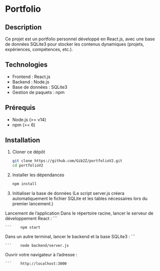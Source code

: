 # Portfolio

## Description
Ce projet est un portfolio personnel développé en React.js, avec une base de données SQLite3 pour stocker les contenus dynamiques (projets, expériences, compétences, etc.).

## Technologies
- Frontend  : React.js
- Backend   : Node.js 
- Base de données : SQLite3
- Gestion de paquets : npm

## Prérequis
- Node.js (>= v14)
- npm (>= 6)

## Installation

1. Cloner ce dépôt  
   ```bash
   git clone https://github.com/Gib2Z/portfolioV2.git
   cd portfolioV2

2. Installer les dépendances
    ```bash
    npm install

3. Initialiser la base de données
(Le script server.js créera automatiquement le fichier SQLite et les tables nécessaires lors du premier lancement.)

Lancement de l’application
Dans le répertoire racine, lancer le serveur de développement React :
    ```

    ```    npm start

Dans un autre terminal, lancer le backend et la base SQLite3 :
    ```

    ```    node backend/server.js

Ouvrir votre navigateur à l’adresse :

    ```    http://localhost:3000
    